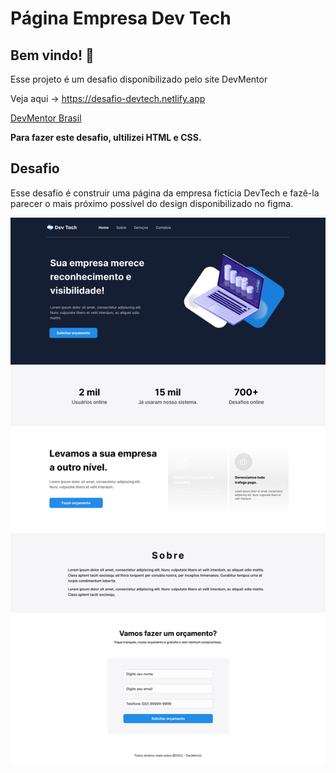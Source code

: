 # Página Empresa Dev Tech

## Bem vindo! 👋

Esse projeto é um desafio disponibilizado pelo site DevMentor

Veja aqui -> https://desafio-devtech.netlify.app

[DevMentor Brasil](https://www.devmentor.com.br)

**Para fazer este desafio, ultilizei HTML e CSS.**

## Desafio

Esse desafio é construir uma página da empresa fictícia DevTech e fazê-la parecer o mais próximo possível do design disponibilizado no figma.

![Desktop](./assets/Desafio%20DevTech-2_page-0001.jpg)
